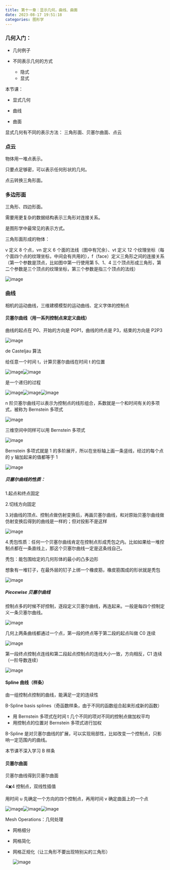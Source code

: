 ```yaml
---
title: 第十一章：显示几何，曲线、曲面
date: 2023-08-17 19:51:18
categories: 图形学
---
```



### 几何入门：

- 几何例子
- 不同表示几何的方式

  - 隐式
  - 显式

本节课：

- 显式几何

- 曲线
- 曲面

显式几何有不同的表示方法：
三角形面、贝塞尔曲面、点云

### **点云**

物体用一堆点表示。

只要点足够密，可以表示任何形状的几何。

点云转换三角形面。

### **多边形面**

三角形、四边形面。

需要用更复杂的数据结构表示三角形对连接关系。

是图形学中最常见的表示方式。

三角形面形成的物体：

v 定义 8 个点，vn 定义 6 个面的法线（图中有冗余）、vt 定义 12 个纹理坐标（每个面四个点的纹理坐标，中间会有共用的），f（face）定义三角形之间的连接关系（第一个参数是顶点，比如图中第一行使用第 5、1、4 三个顶点形成三角形，第二个参数是三个顶点的纹理坐标，第三个参数是指三个顶点的法线）

​![image](./images/图形学/image-20230817203227-f9vqkmt.png)​

### **曲线**

相机的运动曲线，三维建模模型的运动曲线、定义字体的控制点

#### **贝塞尔曲线**（用一系列控制点来定义曲线）

曲线的起点在 P0、开始的方向是 P0P1，曲线的终点是 P3，结束的方向是 P2P3

​![image](./images/图形学/image-20230817203235-qhjl8qi.png)​

de Casteljau 算法

给任意一个时间 t，计算贝塞尔曲线在时间 t 的位置

​![image](./images/图形学/image-20230817203244-i5wtnv8.png)​​![image](./images/图形学/image-20230817203252-moz7wnk.png)​

是一个递归的过程

​![image](./images/图形学/image-20230817203257-ylm5qf1.png)​​![image](./images/图形学/image-20230817203302-idycife.png)​​![image](./images/图形学/image-20230817203307-fq20vuf.png)​

n 阶贝塞尔曲线可以表示为控制点的线形组合，系数就是一个和时间有关的多项式，被称为 Bernstein 多项式

​![image](./images/图形学/image-20230817203314-7n6txxz.png)​

三维空间中同样可以用 Bernstein 多项式

​![image](./images/图形学/image-20230817203323-9kejl38.png)​

Bernstein 多项式就是 1 的多阶展开，所以在坐标轴上画一条竖线，经过的每个点的 y 轴加起来的值都等于 1

​![image](./images/图形学/image-20230817203330-ntfrqts.png)​

##### 贝塞尔曲线的性质：

1.起点和终点固定

2.切线方向固定

3.对曲线的顶点、控制点做仿射变换后，再画贝塞尔曲线，和对原始贝塞尔曲线做仿射变换后得到的曲线是一样的；但对投影不是这样

​![image](./images/图形学/image-20230817203336-09akmsq.png)​

4.秃包性质：任何一个贝塞尔曲线肯定在控制点形成秃包之内。比如如果给一堆控制点都在一条直线上，那这个贝塞尔曲线一定是这条线自己。

秃包：能包围给定的几何形体的最小的凸多边形

想象有一堆钉子，在最外层的钉子上绑一个橡皮筋，橡皮筋围成的形状就是秃包

​![image](./images/图形学/image-20230817203344-ge09mxp.png)​

##### Piecewise 贝塞尔曲线

控制点多的时候不好控制，逐段定义贝塞尔曲线，再连起来。一般是每四个控制定义一条贝塞尔曲线。

​![image](./images/图形学/image-20230817203350-2lng0ud.png)​

几何上两条曲线都通过一个点，第一段的终点等于第二段的起点叫做 C0 连续

​![image](./images/图形学/image-20230817203356-ut3s0bf.png)​

第一段终点控制点连线和第二段起点控制点的连线大小一致，方向相反，C1 连续（一阶导数连续）

​![image](./images/图形学/image-20230817203401-av7s8u8.png)​

#### **Spline 曲线（样条）**

由一组控制点控制的曲线，能满足一定的连续性

B-Spline basis splines（奇函数样条，由于不同的函数组合起来形成新的函数）

- 用 Bernstein 多项式在时间 t 几个不同的项对不同的控制点做加权平均
- 用控制点的位置对 Bernstein 多项式进行加权

B-Spline 是对贝塞尔曲线的扩展，可以实现局部性，比如改变一个控制点，只影响一定范围内的曲线。

本节课不深入学习 B 样条

#### **贝塞尔曲面**

贝塞尔曲线得到贝塞尔曲面

4✖️4 控制点，双线性插值

用时间 u 先确定一个方向的四个控制点，再用时间 v 确定曲面上的一个点

​![image](./images/图形学/image-20230817203417-66viato.png)​​![image](./images/图形学/image-20230817203423-cxzrqk0.png)​​![image](./images/图形学/image-20230817203428-zjyszxx.png)​

Mesh Operations：几何处理

* 网格细分
* 网格简化
* 网格正规化（让三角形不要出现特别尖的三角形）

  ​![image](./images/图形学/image-20230817203436-wy6whsg.png)​

‍
